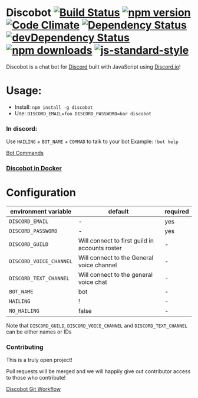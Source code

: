 # Discobot [![Build Status](https://img.shields.io/circleci/project/asdqwex/discobot/master.svg?style=flat-square)](https://circleci.com/gh/asdqwex/discobot) [![npm version](https://img.shields.io/npm/v/discobot.svg?style=flat-square)](https://www.npmjs.com/package/discobot) [![Code Climate](https://img.shields.io/codeclimate/github/asdqwex/discobot.svg?style=flat-square)](https://codeclimate.com/github/asdqwex/discobot) [![Dependency Status](https://img.shields.io/david/asdqwex/discobot.svg?style=flat-square)](https://david-dm.org/asdqwex/discobot) [![devDependency Status](https://img.shields.io/david/dev/asdqwex/discobot.svg?style=flat-square)](https://david-dm.org/asdqwex/discobot#info=devDependencies) [![npm downloads](https://img.shields.io/npm/dm/discobot.svg?style=flat-square)](https://www.npmjs.com/package/discobot) [![js-standard-style](https://img.shields.io/badge/code%20style-standard-brightgreen.svg?style=flat-square)](https://github.com/asdqwex/discobot)

Discobot is a chat bot for [Discord](discordapp.com) built with JavaScript using [Discord.io](https://github.com/izy521/discord.io)!

# Usage:
 - Install: `npm install -g discobot`
 - Use: `DISCORD_EMAIL=foo DISCORD_PASSWORD=bar discobot`

### In discord:
Use `HAILING` + `BOT_NAME` + `COMMAD` to talk to your bot
Example: `!bot help`

[Bot Commands](BOT_COMMANDS.md)

### [Discobot in Docker](DOCKER.md)

# Configuration

|environment variable|default|required|
|---|---|---|
|`DISCORD_EMAIL`| - | yes |
|`DISCORD_PASSWORD`| - | yes |
|`DISCORD_GUILD`| Will connect to first guild in accounts roster | - |
|`DISCORD_VOICE_CHANNEL`| Will connect to the General voice channel | - |
|`DISCORD_TEXT_CHANNEL`| Will connect to the general voice chat | - |
|`BOT_NAME`| bot | - |
|`HAILING`| ! | - |
|`NO_HAILING`| false | - |

Note that `DISCORD_GUILD`, `DISCORD_VOICE_CHANNEL` and `DISCORD_TEXT_CHANNEL` can be either names or IDs

### Contributing

This is a truly open project! 

Pull requests will be merged and we will happily give out contributor access to those who contribute!

[Discobot Git Workflow](WORKFLOW.md)






